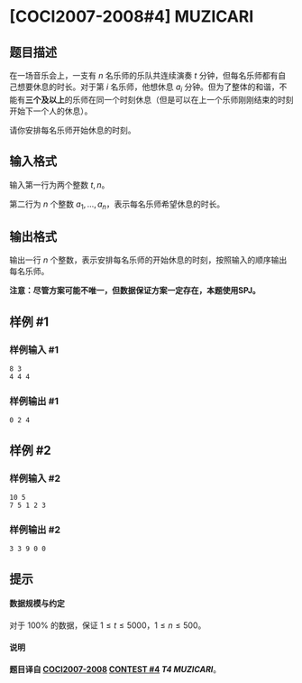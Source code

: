 # [COCI2007-2008#4]  MUZICARI

## 题目描述

在一场音乐会上，一支有 $n$ 名乐师的乐队共连续演奏 $t$ 分钟，但每名乐师都有自己想要休息的时长。对于第 $i$ 名乐师，他想休息 $a_i$ 分钟。但为了整体的和谐，不能有**三个及以上**的乐师在同一个时刻休息（但是可以在上一个乐师刚刚结束的时刻开始下一个人的休息）。

请你安排每名乐师开始休息的时刻。

## 输入格式

输入第一行为两个整数 $t,n$。

第二行为 $n$ 个整数 $a_1,\dots ,a_n$，表示每名乐师希望休息的时长。

## 输出格式

输出一行 $n$ 个整数，表示安排每名乐师的开始休息的时刻，按照输入的顺序输出每名乐师。

**注意：尽管方案可能不唯一，但数据保证方案一定存在，本题使用SPJ。**

## 样例 #1

### 样例输入 #1
```
8 3
4 4 4
```

### 样例输出 #1

```
0 2 4
```

## 样例 #2

### 样例输入 #2
```
10 5
7 5 1 2 3
```

### 样例输出 #2

```
3 3 9 0 0
```

## 提示

#### 数据规模与约定

对于 $100\%$ 的数据，保证 $1\le t\le 5000$，$1\le n\le 500$。
#### 说明

**题目译自 [COCI2007-2008](https://hsin.hr/coci/archive/2007_2008/) [CONTEST #4](https://hsin.hr/coci/archive/2007_2008/contest4_tasks.pdf) *T4  MUZICARI***。
